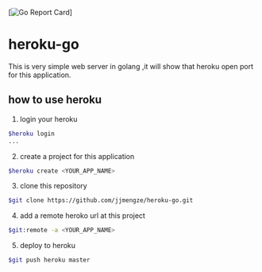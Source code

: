 [![Go Report Card](https://goreportcard.com/badge/github.com/jjmengze/heroku-go)]

# heroku-go
This is very simple web server in golang ,it will show that heroku open port for this application. 
## how to use heroku

1. login your heroku
```bash
$heroku login
...
```

2. create a project for this application
```bash
$heroku create <YOUR_APP_NAME>
```

3. clone this repository
```bash
$git clone https://github.com/jjmengze/heroku-go.git
```
4. add a remote heroko url at this project
```bash
$git:remote -a <YOUR_APP_NAME>
```

5. deploy to heroku
```bash
$git push heroku master
```
